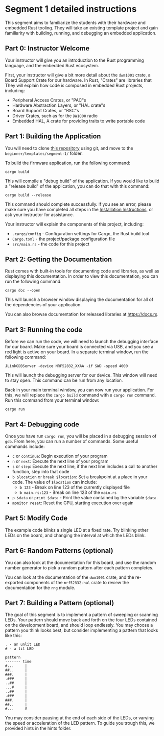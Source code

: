 # Segment 1 detailed instructions

This segment aims to familiarize the students with their hardware and embedded Rust tooling. They will take an existing template project and gain familiarity with building, running, and debugging an embedded application.

## Part 0: Instructor Welcome

Your instructor will give you an introduction to the Rust programming language, and the embedded Rust ecosystem.

First, your instructor will give a bit more detail about the `dwm1001` crate, a Board Support Crate for our hardware. In Rust, "Crates" are libraries that They will explain how code is composed in embedded Rust projects, including:

* Peripheral Access Crates, or "PAC"s
* Hardware Abstraction Layers, or "HAL crate"s
* Board Support Crates, or "BSC"s
* Driver Crates, such as for the `DW1000` radio
* Embedded HAL, A crate for providing traits to write portable code

## Part 1: Building the Application

You will need to clone [this repository] using git, and move to the `beginner/templates/segment-1/` folder.

[this repository]: https://github.com/ferrous-systems/embedded-trainings

To build the firmware application, run the following command:

```shell
cargo build
```

This will compile a "debug build" of the application. If you would like to build a "release build" of the application, you can do that with this command:

```shell
cargo build --release
```

This command should complete successfully. If you see an error, please make sure you have completed all steps in the [Installation Instructions], or ask your instructor for assistance.

[Installation Instructions]: ../../INSTALL.md

Your instructor will explain the components of this project, including:

* `.cargo/config` - Configuration settings for Cargo, the Rust build tool
* `Cargo.toml` - the project/package configuration file
* `src/main.rs` - the code for this project

## Part 2: Getting the Documentation

Rust comes with built-in tools for documenting code and libraries, as well as displaying this documentation. In order to view this documentation, you can run the following command:

```shell
cargo doc --open
```

This will launch a browser window displaying the documentation for all of the dependencies of your application.

You can also browse documentation for released libraries at https://docs.rs.

## Part 3: Running the code

Before we can run the code, we will need to launch the debugging interface for our board. Make sure your board is connected via USB, and you see a red light is active on your board. In a separate terminal window, run the following command:

```shell
JLinkGDBServer -device NRF52832_XXAA -if SWD -speed 4000
```

This will launch the debugging server for our device. This window will need to stay open. This command can be run from any location.

Back in your main terminal window, you can now run your application. For this, we will replace the `cargo build` command with a `cargo run` command. Run this command from your terminal window:

```shell
cargo run
```

## Part 4: Debugging code

Once you have run `cargo run`, you will be placed in a debugging session of `gdb`. From here, you can run a number of commands. Some useful commands include:

* `c` or `continue`: Begin execution of your program
* `n` or `next`: Execute the next line of your program
* `s` or `step`: Execute the next line, if the next line includes a call to another function, step into that code
* `b $location` or `break $location`: Set a breakpoint at a place in your code. The value of `$location` can include:
    * `b 123` - Break on line 123 of the currently displayed file
    * `b main.rs:123` - Break on line 123 of the `main.rs`
* `p $data` or `print $data` - Print the value contained by the variable `$data`.
* `monitor reset`: Reset the CPU, starting execution over again

## Part 5: Modify Code

The example code blinks a single LED at a fixed rate. Try blinking other LEDs on the board, and changing the interval at which the LEDs blink.


## Part 6: Random Patterns (optional)

You can also look at the documentation for this board, and use the random number generator to pick a random pattern after each pattern completes.

You can look at the documentation of the `dwm1001` crate, and the re-exported components of the `nrf52832-hal` crate to review the documentation for the `rng` module.


## Part 7: Building a Pattern (optional)

The goal of this segment is to implement a pattern of sweeping or scanning LEDs. Your pattern should move back and forth on the four LEDs contained on the development board, and should loop endlessly. You may choose a pattern you think looks best, but consider implementing a pattern that looks like this:

```
. - an unlit LED
# - a lit LED

pattern
------- time
#...     |
##..     |
###.     |
.###     |
..##     |
...#     |
..##     |
.###     |
###.     |
##..     |
#...     V
```

You may consider pausing at the end of each side of the LEDs, or varying the speed or acceleration of the LED pattern. To guide you trough this, we provided hints in the hints folder. 
